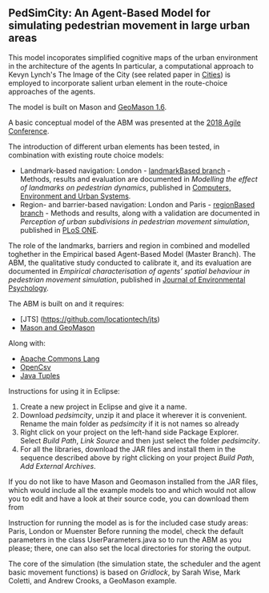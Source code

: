 ## PedSimCity: An Agent-Based Model for simulating pedestrian movement in large urban areas

This model incoporates simplified cognitive maps of the urban environment in the architecture of the agents
In particular, a computational approach to Kevyn Lynch's The Image of the City (see related paper in [Cities](https://www.sciencedirect.com/science/article/pii/S0264275118309776)) is employed to incorporate salient urban element in the route-choice approaches of the agents.

The model is built on Mason and [GeoMason 1.6](https://cs.gmu.edu/~eclab/projects/mason/extensions/geomason/).

A basic conceptual model of the ABM was presented at the [2018 Agile Conference](https://agile-online.org/conference_paper/cds/agile_2018/shortpapers/64%20short_paper_64.pdf).

The introduction of different urban elements has been tested, in combination with existing route choice models:
* Landmark-based navigation: London - [landmarkBased branch](https://github.com/g-filomena/pedSimCity/tree/LandmarkBased) - Methods, results and evaluation are documented in *Modelling the effect of landmarks on pedestrian dynamics*, published in [Computers, Environment and Urban Systems](https://doi.org/10.1016/j.compenvurbsys.2020.101573).
* Region- and barrier-based navigation: London and Paris - [regionBased branch](https://github.com/g-filomena/pedSimCity/tree/RegionBased) - Methods and results, along with a validation are documented in *Perception of urban subdivisions in pedestrian movement simulation*, published in [PLoS ONE](https://doi.org/10.1371/journal.pone.0244099).

The role of the landmarks, barriers and region in combined and modelled toghether in the Empirical based Agent-Based Model (Master Branch). The ABM, the qualitative study conducted to calibrate it, and its evaluation are documented in *Empirical characterisation of agents’ spatial behaviour in pedestrian movement simulation*, published in [Journal of Environmental Psychology](https://www.sciencedirect.com/science/article/pii/S0272494422000524).


The ABM is built on and it requires:
* [JTS] (https://github.com/locationtech/jts)
* [Mason and GeoMason](https://cs.gmu.edu/~eclab/projects/mason/extensions/geomason/)

Along with:
* [Apache Commons Lang](https://commons.apache.org/proper/commons-lang/download_lang.cgi)
* [OpenCsv](http://opencsv.sourceforge.net)
* [Java Tuples](https://www.javatuples.org)

Instructions for using it in Eclipse:
1. Create a new project in Eclipse and give it a name.
2. Download *pedsimcity*, unzip it and place it wherever it is convenient. Rename the main folder as *pedsimcity* if it is not names so already
3. Right click on your project on the left-hand side Package Explorer. Select *Build Path*, *Link Source* and then just select the folder *pedsimcity*.
4. For all the libraries, download the JAR files and install them in the sequence described above by right clicking on your project *Build Path*, *Add External Archives*.

If you do not like to have Mason and Geomason installed from the JAR files, which would include all the example models too and which would not allow you to edit and have a look at their source code, you can download them from 



Instruction for running the model as is for the included case study areas: Paris, London or Muenster
Before running the model, check the default parameters in the class UserParameters.java so to run the ABM as you please; there, one can also set the local directories for storing the output.



The core of the simulation (the simulation state, the scheduler and the agent basic movement functions) is based on *Gridlock*, by Sarah Wise, Mark Coletti, and Andrew Crooks, a GeoMason example.
